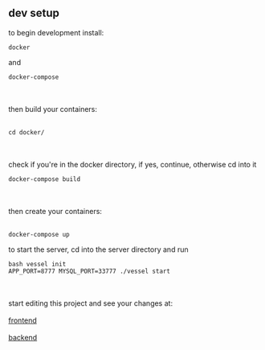 ## dev setup

to begin development install:
```
docker
```
and
```
docker-compose
```
<br/><br/>
then build your containers:
<br/><br/>
```
cd docker/
```
<br><br/>
check if you're in the docker directory, if yes, continue, otherwise cd into it
```
docker-compose build
```
<br/><br/>
then create your containers:
<br/><br/>
```
docker-compose up
```
to start the server, cd into the server directory and run
```
bash vessel init
APP_PORT=8777 MYSQL_PORT=33777 ./vessel start
```
<br/><br/>
start editing this project and see your changes at: 
<br/><br/>
[frontend](http://client.localhost:8080)
<br/><br/>
[backend](http://server.localhost:8777)
